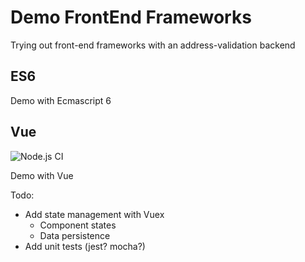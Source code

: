 # Demo FrontEnd Frameworks
Trying out front-end frameworks with an address-validation backend

## ES6
Demo with Ecmascript 6

## Vue
![Node.js CI](https://github.com/jlieuw/AdresValidatie/workflows/Node.js%20CI/badge.svg)

Demo with Vue

Todo:
 * Add state management with Vuex
    * Component states
    * Data persistence
 * Add unit tests (jest? mocha?)
